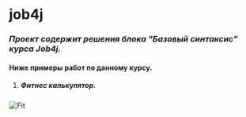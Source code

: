 # job4j

### *Проект содержит решения блока "Базовый синтаксис" курса Job4j.*
#### Ниже примеры работ по данному курсу.
1. ##### Фитнес калькулятор.
![Fit](![](images/Fit.jpg))